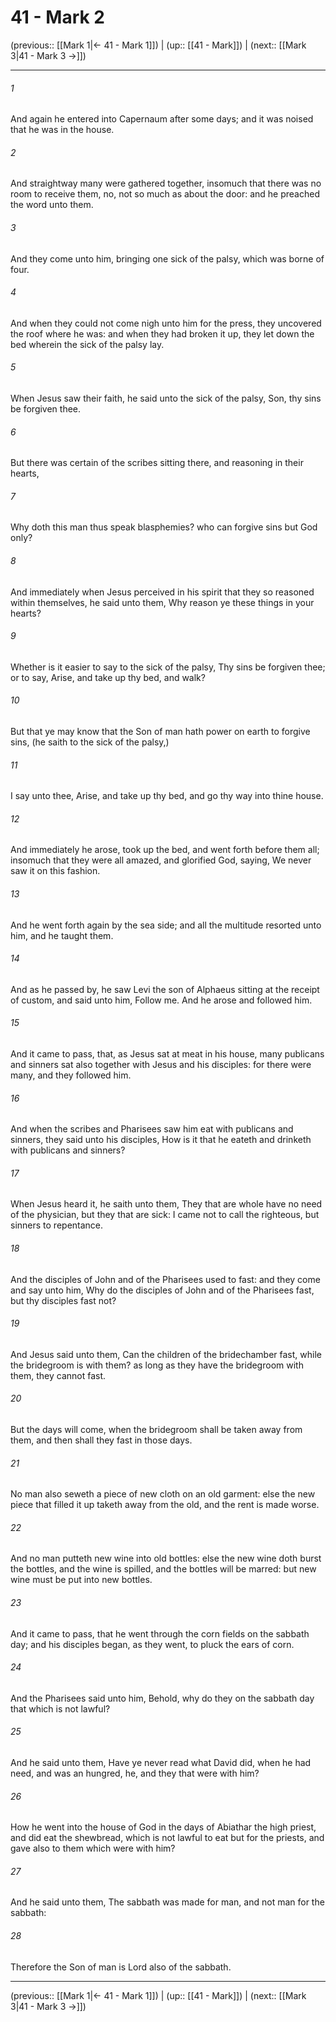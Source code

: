# 41 - Mark 2

(previous:: [[Mark 1|← 41 - Mark 1]]) | (up:: [[41 - Mark]]) | (next:: [[Mark 3|41 - Mark 3 →]])

***


###### 1 
And again he entered into Capernaum after some days; and it was noised that he was in the house. 

###### 2 
And straightway many were gathered together, insomuch that there was no room to receive them, no, not so much as about the door: and he preached the word unto them. 

###### 3 
And they come unto him, bringing one sick of the palsy, which was borne of four. 

###### 4 
And when they could not come nigh unto him for the press, they uncovered the roof where he was: and when they had broken it up, they let down the bed wherein the sick of the palsy lay. 

###### 5 
When Jesus saw their faith, he said unto the sick of the palsy, Son, thy sins be forgiven thee. 

###### 6 
But there was certain of the scribes sitting there, and reasoning in their hearts, 

###### 7 
Why doth this man thus speak blasphemies? who can forgive sins but God only? 

###### 8 
And immediately when Jesus perceived in his spirit that they so reasoned within themselves, he said unto them, Why reason ye these things in your hearts? 

###### 9 
Whether is it easier to say to the sick of the palsy, Thy sins be forgiven thee; or to say, Arise, and take up thy bed, and walk? 

###### 10 
But that ye may know that the Son of man hath power on earth to forgive sins, (he saith to the sick of the palsy,) 

###### 11 
I say unto thee, Arise, and take up thy bed, and go thy way into thine house. 

###### 12 
And immediately he arose, took up the bed, and went forth before them all; insomuch that they were all amazed, and glorified God, saying, We never saw it on this fashion. 

###### 13 
And he went forth again by the sea side; and all the multitude resorted unto him, and he taught them. 

###### 14 
And as he passed by, he saw Levi the son of Alphaeus sitting at the receipt of custom, and said unto him, Follow me. And he arose and followed him. 

###### 15 
And it came to pass, that, as Jesus sat at meat in his house, many publicans and sinners sat also together with Jesus and his disciples: for there were many, and they followed him. 

###### 16 
And when the scribes and Pharisees saw him eat with publicans and sinners, they said unto his disciples, How is it that he eateth and drinketh with publicans and sinners? 

###### 17 
When Jesus heard it, he saith unto them, They that are whole have no need of the physician, but they that are sick: I came not to call the righteous, but sinners to repentance. 

###### 18 
And the disciples of John and of the Pharisees used to fast: and they come and say unto him, Why do the disciples of John and of the Pharisees fast, but thy disciples fast not? 

###### 19 
And Jesus said unto them, Can the children of the bridechamber fast, while the bridegroom is with them? as long as they have the bridegroom with them, they cannot fast. 

###### 20 
But the days will come, when the bridegroom shall be taken away from them, and then shall they fast in those days. 

###### 21 
No man also seweth a piece of new cloth on an old garment: else the new piece that filled it up taketh away from the old, and the rent is made worse. 

###### 22 
And no man putteth new wine into old bottles: else the new wine doth burst the bottles, and the wine is spilled, and the bottles will be marred: but new wine must be put into new bottles. 

###### 23 
And it came to pass, that he went through the corn fields on the sabbath day; and his disciples began, as they went, to pluck the ears of corn. 

###### 24 
And the Pharisees said unto him, Behold, why do they on the sabbath day that which is not lawful? 

###### 25 
And he said unto them, Have ye never read what David did, when he had need, and was an hungred, he, and they that were with him? 

###### 26 
How he went into the house of God in the days of Abiathar the high priest, and did eat the shewbread, which is not lawful to eat but for the priests, and gave also to them which were with him? 

###### 27 
And he said unto them, The sabbath was made for man, and not man for the sabbath: 

###### 28 
Therefore the Son of man is Lord also of the sabbath.

***

(previous:: [[Mark 1|← 41 - Mark 1]]) | (up:: [[41 - Mark]]) | (next:: [[Mark 3|41 - Mark 3 →]])
